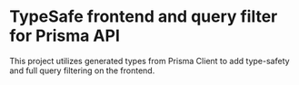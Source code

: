# TypeSafe frontend and query filter for Prisma API

This project utilizes generated types from Prisma Client to add type-safety and full query filtering on the frontend.
